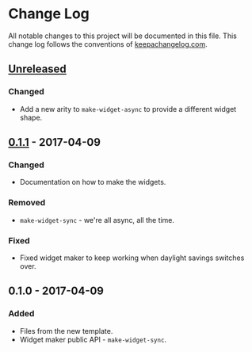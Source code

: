 # Change Log
All notable changes to this project will be documented in this file. This change log follows the conventions of [keepachangelog.com](http://keepachangelog.com/).

## [Unreleased]
### Changed
- Add a new arity to `make-widget-async` to provide a different widget shape.

## [0.1.1] - 2017-04-09
### Changed
- Documentation on how to make the widgets.

### Removed
- `make-widget-sync` - we're all async, all the time.

### Fixed
- Fixed widget maker to keep working when daylight savings switches over.

## 0.1.0 - 2017-04-09
### Added
- Files from the new template.
- Widget maker public API - `make-widget-sync`.

[Unreleased]: https://github.com/your-name/church-encoding/compare/0.1.1...HEAD
[0.1.1]: https://github.com/your-name/church-encoding/compare/0.1.0...0.1.1

